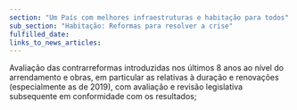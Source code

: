 ```yaml
---
section: "Um País com melhores infraestruturas e habitação para todos"
sub_section: "Habitação: Reformas para resolver a crise"
fulfilled_date:
links_to_news_articles:
---
```


Avaliação das contrarreformas introduzidas nos últimos 8 anos ao nível do arrendamento e obras, em particular as relativas à duração e renovações (especialmente as de 2019), com avaliação e revisão legislativa subsequente em conformidade com os resultados;